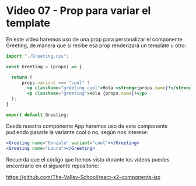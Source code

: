 # Video 07 - Prop para variar el template

En este vídeo haremos uso de una prop para personalizar el componente Greeting, de manera que si recibe esa prop renderizará un template u otro:

```jsx
import "./Greeting.css";

const Greeting = (props) => {

  return (
      props.variant === "cool" ?
        <p className="greeting cool">Hola <strong>{props.name}!</strong></p> :
        <p className="greeting">Hola {props.name}!</p>
  );
}

export default Greeting;
```

Desde nuestro componente App haremos uso de este componente pudiendo pasarle la variante cool o no, según nos interese:

```jsx
<Greeting name="Gonzalo" variant="cool"></Greeting>
<Greeting name="Laura"></Greeting>
```

Recuerda que el código que hemos visto durante los vídeos puedes encontrarlo en el siguiente repositorio:

<https://github.com/The-Valley-School/react-s2-components-jsx>
